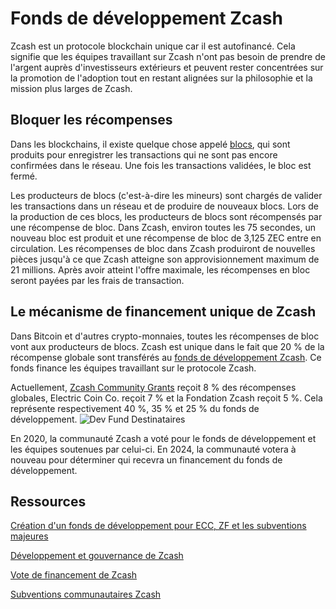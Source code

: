 # Fonds de développement Zcash

Zcash est un protocole blockchain unique car il est autofinancé. Cela signifie que les équipes travaillant sur Zcash n'ont pas besoin de prendre de l'argent auprès d'investisseurs extérieurs et peuvent rester concentrées sur la promotion de l'adoption tout en restant alignées sur la philosophie et la mission plus larges de Zcash.

## Bloquer les récompenses

Dans les blockchains, il existe quelque chose appelé [blocs](https://www.investopedia.com/terms/b/block-bitcoin-block.asp), qui sont produits pour enregistrer les transactions qui ne sont pas encore confirmées dans le réseau. Une fois les transactions validées, le bloc est fermé.

Les producteurs de blocs (c'est-à-dire les mineurs) sont chargés de valider les transactions dans un réseau et de produire de nouveaux blocs. Lors de la production de ces blocs, les producteurs de blocs sont récompensés par une récompense de bloc. Dans Zcash, environ toutes les 75 secondes, un nouveau bloc est produit et une récompense de bloc de 3,125 ZEC entre en circulation. Les récompenses de bloc dans Zcash produiront de nouvelles pièces jusqu'à ce que Zcash atteigne son approvisionnement maximum de 21 millions. Après avoir atteint l'offre maximale, les récompenses en bloc seront payées par les frais de transaction.

## Le mécanisme de financement unique de Zcash

Dans Bitcoin et d'autres crypto-monnaies, toutes les récompenses de bloc vont aux producteurs de blocs. Zcash est unique dans le fait que 20 % de la récompense globale sont transférés au [fonds de développement Zcash](https://zips.z.cash/zip-1014). Ce fonds finance les équipes travaillant sur le protocole Zcash.

Actuellement, [Zcash Community Grants](https://zcashcommunitygrants.org/) reçoit 8 % des récompenses globales, Electric Coin Co. reçoit 7 % et la Fondation Zcash reçoit 5 %. Cela représente respectivement 40 %, 35 % et 25 % du fonds de développement.
![Dev Fund Destinataires](https://user-images.githubusercontent.com/43553081/212411570-4858a3d6-f7a1-465a-bf0c-d2ef726d41dc.jpeg)

En 2020, la communauté Zcash a voté pour le fonds de développement et les équipes soutenues par celui-ci. En 2024, la communauté votera à nouveau pour déterminer qui recevra un financement du fonds de développement.

## Ressources

[Création d'un fonds de développement pour ECC, ZF et les subventions majeures](https://zips.z.cash/zip-1014)

[Développement et gouvernance de Zcash](https://z.cash/zcash-development-and-governance/)

[Vote de financement de Zcash](https://www.coindesk.com/tech/2020/02/01/zcashs-funding-vote-and-the-woes-of-decentralized-governance/)

[Subventions communautaires Zcash](https://zcashcommunitygrants.org/)


